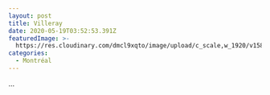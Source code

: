 ```yaml
---
layout: post
title: Villeray
date: 2020-05-19T03:52:53.391Z
featuredImage: >-
  https://res.cloudinary.com/dmcl9xqto/image/upload/c_scale,w_1920/v1589860350/IMG_20200418_161042_l4cfh1.jpg
categories:
  - Montréal
---
```

...

